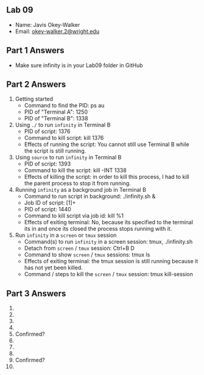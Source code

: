 ## Lab 09

- Name: Javis Okey-Walker
- Email: okey-walker.2@wright.edu

## Part 1 Answers

- Make sure infinity is in your Lab09 folder in GitHub

## Part 2 Answers

1. Getting started
   - Command to find the PID: ps au
   - PID of "Terminal A": 1250
   - PID of "Terminal B": 1338
2. Using `./` to run `infinity` in Terminal B
   - PID of script: 1376
   - Command to kill script: kill 1376
   - Effects of running the script: You cannot still use Terminal B while the script is still running.
3. Using `source` to run `infinity` in Terminal B
   - PID of script: 1393
   - Command to kill the script: kill -INT 1338
   - Effects of killing the script: in order to kill this process, I had to kill the parent process to stop it from running.
4. Running `infinity` as a background job in Terminal B
   - Command to run script in background: ./infinity.sh &
   - Job ID of script: [1]+
   - PID of script: 1440
   - Command to kill script via job id: kill %1
   - Effects of exiting terminal: No, because its specified to the terminal its in and once its closed the process stops running with it.
5. Run `infinity` in a `screen` or `tmux` session
   - Command(s) to run `infinity` in a screen session: tmux, ./infinity.sh
   - Detach from `screen` / `tmux` session: Ctrl+B  D
   - Command to show `screen` / `tmux` sessions: tmux ls
   - Effects of exiting terminal: the tmux session is still running because it has not yet been killed.
   - Command / steps to kill the `screen` / `tmux` session: tmux kill-session

## Part 3 Answers

1.
2.
3.
4.
5. Confirmed?
6.
7.
8.
9. Confirmed?
10.
